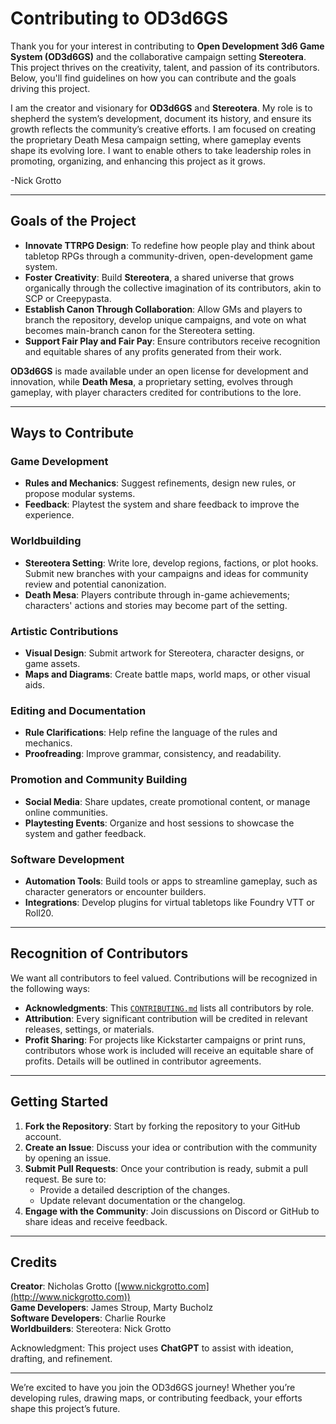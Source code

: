 # Contributing to OD3d6GS

Thank you for your interest in contributing to **Open Development 3d6 Game System (OD3d6GS)** and the collaborative campaign setting **Stereotera**. This project thrives on the creativity, talent, and passion of its contributors. Below, you'll find guidelines on how you can contribute and the goals driving this project.

I am the creator and visionary for **OD3d6GS** and **Stereotera**. My role is to shepherd the system’s development, document its history, and ensure its growth reflects the community’s creative efforts. I am focused on creating the proprietary Death Mesa campaign setting, where gameplay events shape its evolving lore. I want to enable others to take leadership roles in promoting, organizing, and enhancing this project as it grows.

-Nick Grotto

---

## Goals of the Project

- **Innovate TTRPG Design**: To redefine how people play and think about tabletop RPGs through a community-driven, open-development game system.
- **Foster Creativity**: Build **Stereotera**, a shared universe that grows organically through the collective imagination of its contributors, akin to SCP or Creepypasta.
- **Establish Canon Through Collaboration**: Allow GMs and players to branch the repository, develop unique campaigns, and vote on what becomes main-branch canon for the Stereotera setting.
- **Support Fair Play and Fair Pay**: Ensure contributors receive recognition and equitable shares of any profits generated from their work.

**OD3d6GS** is made available under an open license for development and innovation, while **Death Mesa**, a proprietary setting, evolves through gameplay, with player characters credited for contributions to the lore.

---

## Ways to Contribute

### Game Development
- **Rules and Mechanics**: Suggest refinements, design new rules, or propose modular systems.
- **Feedback**: Playtest the system and share feedback to improve the experience.

### Worldbuilding
- **Stereotera Setting**: Write lore, develop regions, factions, or plot hooks. Submit new branches with your campaigns and ideas for community review and potential canonization.
- **Death Mesa**: Players contribute through in-game achievements; characters' actions and stories may become part of the setting.

### Artistic Contributions
- **Visual Design**: Submit artwork for Stereotera, character designs, or game assets.
- **Maps and Diagrams**: Create battle maps, world maps, or other visual aids.

### Editing and Documentation
- **Rule Clarifications**: Help refine the language of the rules and mechanics.
- **Proofreading**: Improve grammar, consistency, and readability.

### Promotion and Community Building
- **Social Media**: Share updates, create promotional content, or manage online communities.
- **Playtesting Events**: Organize and host sessions to showcase the system and gather feedback.

### Software Development
- **Automation Tools**: Build tools or apps to streamline gameplay, such as character generators or encounter builders.
- **Integrations**: Develop plugins for virtual tabletops like Foundry VTT or Roll20.

---

## Recognition of Contributors

We want all contributors to feel valued. Contributions will be recognized in the following ways:
- **Acknowledgments**: This [`CONTRIBUTING.md`](#credits) lists all contributors by role.
- **Attribution**: Every significant contribution will be credited in relevant releases, settings, or materials.
- **Profit Sharing**: For projects like Kickstarter campaigns or print runs, contributors whose work is included will receive an equitable share of profits. Details will be outlined in contributor agreements.

---

## Getting Started

1. **Fork the Repository**: Start by forking the repository to your GitHub account.
2. **Create an Issue**: Discuss your idea or contribution with the community by opening an issue.
3. **Submit Pull Requests**: Once your contribution is ready, submit a pull request. Be sure to:
   - Provide a detailed description of the changes.
   - Update relevant documentation or the changelog.
4. **Engage with the Community**: Join discussions on Discord or GitHub to share ideas and receive feedback.

---

## Credits

**Creator**: Nicholas Grotto ([www.nickgrotto.com](http://www.nickgrotto.com))  
**Game Developers**: James Stroup, Marty Bucholz  
**Software Developers**: Charlie Rourke  
**Worldbuilders**: Stereotera: Nick Grotto  

Acknowledgment: This project uses **ChatGPT** to assist with ideation, drafting, and refinement.

---

We’re excited to have you join the OD3d6GS journey! Whether you’re developing rules, drawing maps, or contributing feedback, your efforts shape this project’s future.
